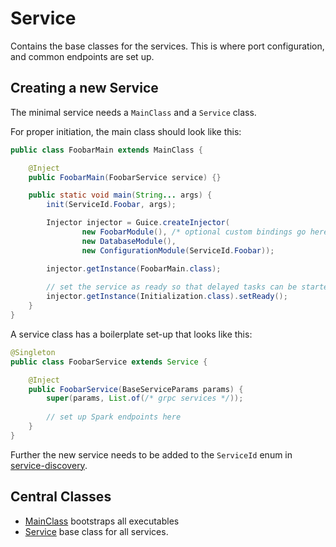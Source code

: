 # Service

Contains the base classes for the services. This is where port configuration,
and common endpoints are set up. 

## Creating a new Service

The minimal service needs a `MainClass` and a `Service` class. 

For proper initiation, the main class should look like this:

```java
public class FoobarMain extends MainClass {

    @Inject
    public FoobarMain(FoobarService service) {}

    public static void main(String... args) {
        init(ServiceId.Foobar, args);

        Injector injector = Guice.createInjector(
                new FoobarModule(), /* optional custom bindings go here */
                new DatabaseModule(),
                new ConfigurationModule(ServiceId.Foobar));

        injector.getInstance(FoobarMain.class);
        
        // set the service as ready so that delayed tasks can be started
        injector.getInstance(Initialization.class).setReady();
    }
}
```

A service class has a boilerplate set-up that looks like this:

```java
@Singleton
public class FoobarService extends Service {

    @Inject
    public FoobarService(BaseServiceParams params) {
        super(params, List.of(/* grpc services */));
        
        // set up Spark endpoints here
    }
}
```

Further the new service needs to be added to the `ServiceId` enum in [service-discovery](../service-discovery).

## Central Classes

* [MainClass](java/nu/marginalia/service/MainClass.java) bootstraps all executables
* [Service](java/nu/marginalia/service/server/Service.java) base class for all services.